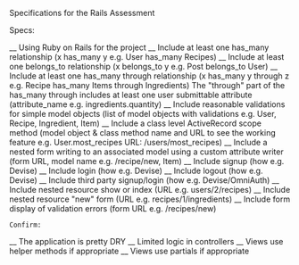 Specifications for the Rails Assessment

Specs:

 __ Using Ruby on Rails for the project
 __ Include at least one has_many relationship (x has_many y e.g. User has_many Recipes)
 __ Include at least one belongs_to relationship (x belongs_to y e.g. Post belongs_to User)
 __ Include at least one has_many through relationship (x has_many y through z e.g. Recipe
    has_many Items through Ingredients) The "through" part of the has_many through includes at least one user submittable attribute (attribute_name e.g. ingredients.quantity)
 __ Include reasonable validations for simple model objects (list of model objects with
    validations e.g. User, Recipe, Ingredient, Item)
 __ Include a class level ActiveRecord scope method (model object & class method name and URL to
    see the working feature e.g. User.most_recipes URL: /users/most_recipes)
 __ Include a nested form writing to an associated model using a custom attribute writer
    (form URL, model name e.g. /recipe/new, Item)
 __ Include signup (how e.g. Devise)
 __ Include login (how e.g. Devise)
 __ Include logout (how e.g. Devise)
 __ Include third party signup/login (how e.g. Devise/OmniAuth)
 __ Include nested resource show or index (URL e.g. users/2/recipes)
 __ Include nested resource "new" form (URL e.g. recipes/1/ingredients)
 __ Include form display of validation errors (form URL e.g. /recipes/new)

    Confirm:

__   The application is pretty DRY
__   Limited logic in controllers
__   Views use helper methods if appropriate
__   Views use partials if appropriate
